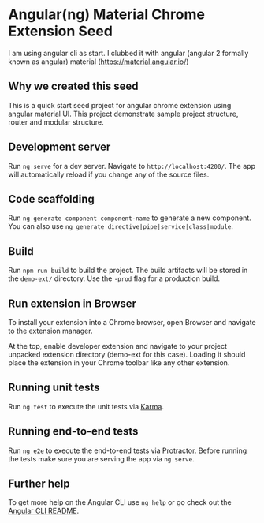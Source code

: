 # Angular(ng) Material Chrome Extension Seed

I am using angular cli as start. I clubbed it with  angular (angular 2 formally known as angular) material (https://material.angular.io/) 

## Why we created this seed

This is a quick start seed project for angular chrome extension using angular material UI. 
This project demonstrate sample project structure, router and modular structure. 

## Development server

Run `ng serve` for a dev server. Navigate to `http://localhost:4200/`. The app will automatically reload if you change any of the source files.

## Code scaffolding

Run `ng generate component component-name` to generate a new component. You can also use `ng generate directive|pipe|service|class|module`.

## Build

Run `npm run build` to build the project. The build artifacts will be stored in the `demo-ext/` directory. Use the `-prod` flag for a production build.

## Run extension in Browser

To install your extension into a Chrome browser, open Browser and navigate to the extension manager.
 
At the top, enable developer extension and navigate to your project unpacked extension directory (demo-ext for this case). Loading it should place the extension in your Chrome toolbar like any other extension.

## Running unit tests

Run `ng test` to execute the unit tests via [Karma](https://karma-runner.github.io).

## Running end-to-end tests

Run `ng e2e` to execute the end-to-end tests via [Protractor](http://www.protractortest.org/).
Before running the tests make sure you are serving the app via `ng serve`.

## Further help

To get more help on the Angular CLI use `ng help` or go check out the [Angular CLI README](https://github.com/angular/angular-cli/blob/master/README.md).
